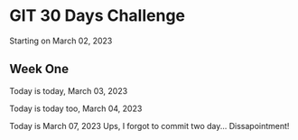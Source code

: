 # GIT 30 Days Challenge

Starting on March 02, 2023

## Week One
Today is today, March 03, 2023

Today is today too, March 04, 2023

Today is March 07, 2023
Ups, I forgot to commit two day...
Dissapointment!